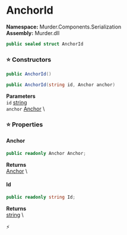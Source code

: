 # AnchorId

**Namespace:** Murder.Components.Serialization \
**Assembly:** Murder.dll

```csharp
public sealed struct AnchorId
```

### ⭐ Constructors
```csharp
public AnchorId()
```

```csharp
public AnchorId(string id, Anchor anchor)
```

**Parameters** \
`id` [string](https://learn.microsoft.com/en-us/dotnet/api/System.String?view=net-7.0) \
`anchor` [Anchor](../../../Murder/Core/Cutscenes/Anchor.html) \

### ⭐ Properties
#### Anchor
```csharp
public readonly Anchor Anchor;
```

**Returns** \
[Anchor](../../../Murder/Core/Cutscenes/Anchor.html) \
#### Id
```csharp
public readonly string Id;
```

**Returns** \
[string](https://learn.microsoft.com/en-us/dotnet/api/System.String?view=net-7.0) \


⚡